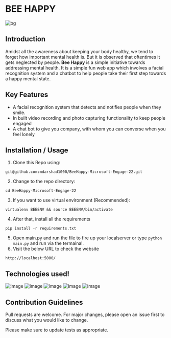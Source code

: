 # BEE HAPPY
![bg](https://user-images.githubusercontent.com/78325521/170878699-210fe22c-fd0a-4171-bdd3-f9a62c775820.png)

## Introduction
Amidst all the awareness about keeping your body healthy, we tend to forget how important mental health is. But it is observed that oftentimes it gets neglected by 
people. <b>Bee Happy</b> is a simple initiative towards addressing mental health. It is a simple fun web app which involves a facial recognition system and a chatbot 
to help people take their first step towards a happy mental state.

## Key Features 
* A facial recognition system that detects and notifies people when they smile.
* In built video recording and photo capturing functionality to keep people engaged
* A chat bot to give you company, with whom you can converse when you feel lonely

## Installation / Usage
1. Clone this Repo using:
```
git@github.com:mdarshad1000/BeeHappy-Microsoft-Engage-22.git
```
2. Change to the repo directory:
```
cd BeeHappy-Microsoft-Engage-22
``` 
3. If you want to use virtual environment (Recommended):
```
virtualenv BEEENV && source BEEENV/bin/activate
```
4. After that, install all the requirements
```
pip install -r requirements.txt
```
5. Open main.py and run the file to fire up your localserver or type ```python main.py``` and run via the termainal.
6. Visit the below URL to check the website 
```
http://localhost:5000/
```

## Technologies used!
![image]({})
![image]({})
![image]({})
![image]({})
![image]({https://img.shields.io/badge/Canva-%2300C4CC.svg?&style=for-the-badge&logo=Canva&logoColor=white})

## Contribution Guidelines
Pull requests are welcome. For major changes, please open an issue first to discuss what you would like to change.

Please make sure to update tests as appropriate.
